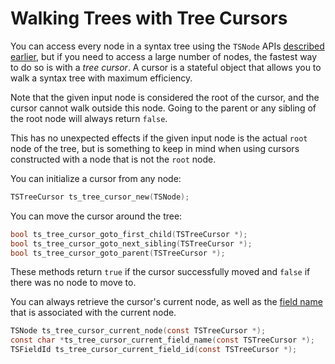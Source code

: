 # Walking Trees with Tree Cursors

You can access every node in a syntax tree using the `TSNode` APIs [described earlier][retrieving nodes], but if you need
to access a large number of nodes, the fastest way to do so is with a _tree cursor_. A cursor is a stateful object that
allows you to walk a syntax tree with maximum efficiency.

<div class="warning">

Note that the given input node is considered the root of the cursor, and the cursor cannot walk outside this node.
Going to the parent or any sibling of the root node will always return `false`.

This has no unexpected effects if the given input node is the actual `root` node of the tree, but is something to keep in
mind when using cursors constructed with a node that is not the `root` node.
</div>

You can initialize a cursor from any node:

```c
TSTreeCursor ts_tree_cursor_new(TSNode);
```

You can move the cursor around the tree:

```c
bool ts_tree_cursor_goto_first_child(TSTreeCursor *);
bool ts_tree_cursor_goto_next_sibling(TSTreeCursor *);
bool ts_tree_cursor_goto_parent(TSTreeCursor *);
```

These methods return `true` if the cursor successfully moved and `false` if there was no node to move to.

You can always retrieve the cursor's current node, as well as the [field name][node-field-names] that is associated with
the current node.

```c
TSNode ts_tree_cursor_current_node(const TSTreeCursor *);
const char *ts_tree_cursor_current_field_name(const TSTreeCursor *);
TSFieldId ts_tree_cursor_current_field_id(const TSTreeCursor *);
```

[retrieving nodes]: ./2-basic-parsing.md#retrieving-nodes
[node-field-names]: ./2-basic-parsing.md#node-field-names
